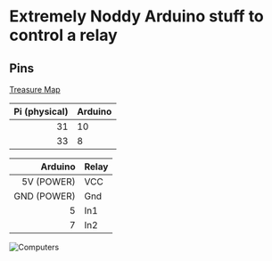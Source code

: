 # Extremely Noddy Arduino stuff to control a relay

## Pins

[Treasure Map](https://pinout.xyz/)

| Pi (physical) | Arduino |
|--------------:|---------|
| 31 | 10 |
| 33 | 8 |

| Arduino | Relay |
|--------:|-------|
| 5V (POWER) | VCC |
| GND (POWER) | Gnd |
| 5 | In1 |
| 7 | In2 |

![Computers](http://i.imgur.com/HxKmjss.jpg)
